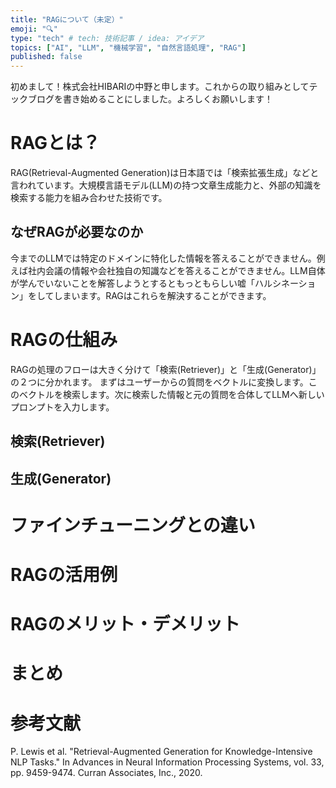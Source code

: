 ```yaml
---
title: "RAGについて（未定）"
emoji: "🔍"
type: "tech" # tech: 技術記事 / idea: アイデア
topics: ["AI", "LLM", "機械学習", "自然言語処理", "RAG"]
published: false
---
```


初めまして！株式会社HIBARIの中野と申します。これからの取り組みとしてテックブログを書き始めることにしました。よろしくお願いします！

# RAGとは？
RAG(Retrieval-Augmented Generation)は日本語では「検索拡張生成」などと言われています。大規模言語モデル(LLM)の持つ文章生成能力と、外部の知識を検索する能力を組み合わせた技術です。

## なぜRAGが必要なのか
今までのLLMでは特定のドメインに特化した情報を答えることができません。例えば社内会議の情報や会社独自の知識などを答えることができません。LLM自体が学んでいないことを解答しようとするともっともらしい嘘「ハルシネーション」をしてしまいます。RAGはこれらを解決することができます。

# RAGの仕組み
RAGの処理のフローは大きく分けて「検索(Retriever)」と「生成(Generator)」の２つに分かれます。
まずはユーザーからの質問をベクトルに変換します。このベクトルを検索します。次に検索した情報と元の質問を合体してLLMへ新しいプロンプトを入力します。

## 検索(Retriever)

## 生成(Generator)

# ファインチューニングとの違い

# RAGの活用例

# RAGのメリット・デメリット

# まとめ

# 参考文献
P. Lewis et al. "Retrieval-Augmented Generation for Knowledge-Intensive NLP Tasks." In Advances in Neural Information Processing Systems, vol. 33, pp. 9459-9474. Curran Associates, Inc., 2020.